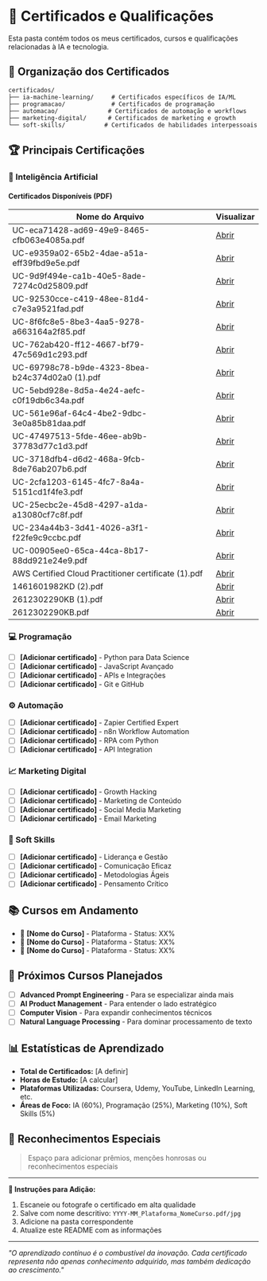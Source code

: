 # 📜 Certificados e Qualificações

Esta pasta contém todos os meus certificados, cursos e qualificações relacionadas à IA e tecnologia.

## 📁 Organização dos Certificados

```
certificados/
├── ia-machine-learning/     # Certificados específicos de IA/ML
├── programacao/             # Certificados de programação
├── automacao/              # Certificados de automação e workflows
├── marketing-digital/      # Certificados de marketing e growth
└── soft-skills/           # Certificados de habilidades interpessoais
```

## 🏆 Principais Certificações

### 🤖 Inteligência Artificial

#### Certificados Disponíveis (PDF)

| Nome do Arquivo | Visualizar |
|-----------------|-----------|
| UC-eca71428-ad69-49e9-8465-cfb063e4085a.pdf | [Abrir](../../assets/UC-eca71428-ad69-49e9-8465-cfb063e4085a.pdf) |
| UC-e9359a02-65b2-4dae-a51a-eff39fbd9e5e.pdf | [Abrir](../../assets/UC-e9359a02-65b2-4dae-a51a-eff39fbd9e5e.pdf) |
| UC-9d9f494e-ca1b-40e5-8ade-7274c0d25809.pdf | [Abrir](../../assets/UC-9d9f494e-ca1b-40e5-8ade-7274c0d25809.pdf) |
| UC-92530cce-c419-48ee-81d4-c7e3a9521fad.pdf | [Abrir](../../assets/UC-92530cce-c419-48ee-81d4-c7e3a9521fad.pdf) |
| UC-8f6fc8e5-8be3-4aa5-9278-a663164a2f85.pdf | [Abrir](../../assets/UC-8f6fc8e5-8be3-4aa5-9278-a663164a2f85.pdf) |
| UC-762ab420-ff12-4667-bf79-47c569d1c293.pdf | [Abrir](../../assets/UC-762ab420-ff12-4667-bf79-47c569d1c293.pdf) |
| UC-69798c78-b9de-4323-8bea-b24c374d02a0 (1).pdf | [Abrir](../../assets/UC-69798c78-b9de-4323-8bea-b24c374d02a0%20(1).pdf) |
| UC-5ebd928e-8d5a-4e24-aefc-c0f19db6c34a.pdf | [Abrir](../../assets/UC-5ebd928e-8d5a-4e24-aefc-c0f19db6c34a.pdf) |
| UC-561e96af-64c4-4be2-9dbc-3e0a85b81daa.pdf | [Abrir](../../assets/UC-561e96af-64c4-4be2-9dbc-3e0a85b81daa.pdf) |
| UC-47497513-5fde-46ee-ab9b-37783d77c1d3.pdf | [Abrir](../../assets/UC-47497513-5fde-46ee-ab9b-37783d77c1d3.pdf) |
| UC-3718dfb4-d6d2-468a-9fcb-8de76ab207b6.pdf | [Abrir](../../assets/UC-3718dfb4-d6d2-468a-9fcb-8de76ab207b6.pdf) |
| UC-2cfa1203-6145-4fc7-8a4a-5151cd1f4fe3.pdf | [Abrir](../../assets/UC-2cfa1203-6145-4fc7-8a4a-5151cd1f4fe3.pdf) |
| UC-25ecbc2e-45d8-4297-a1da-a13080cf7c8f.pdf | [Abrir](../../assets/UC-25ecbc2e-45d8-4297-a1da-a13080cf7c8f.pdf) |
| UC-234a44b3-3d41-4026-a3f1-f22fe9c9ccbc.pdf | [Abrir](../../assets/UC-234a44b3-3d41-4026-a3f1-f22fe9c9ccbc.pdf) |
| UC-00905ee0-65ca-44ca-8b17-88dd921e24e9.pdf | [Abrir](../../assets/UC-00905ee0-65ca-44ca-8b17-88dd921e24e9.pdf) |
| AWS Certified Cloud Practitioner certificate (1).pdf | [Abrir](../../assets/AWS%20Certified%20Cloud%20Practitioner%20certificate%20(1).pdf) |
| 1461601982KD (2).pdf | [Abrir](../../assets/1461601982KD%20(2).pdf) |
| 2612302290KB (1).pdf | [Abrir](../../assets/2612302290KB%20(1).pdf) |
| 2612302290KB.pdf | [Abrir](../../assets/2612302290KB.pdf) |


### 💻 Programação
- [ ] **[Adicionar certificado]** - Python para Data Science
- [ ] **[Adicionar certificado]** - JavaScript Avançado
- [ ] **[Adicionar certificado]** - APIs e Integrações
- [ ] **[Adicionar certificado]** - Git e GitHub

### ⚙️ Automação
- [ ] **[Adicionar certificado]** - Zapier Certified Expert
- [ ] **[Adicionar certificado]** - n8n Workflow Automation
- [ ] **[Adicionar certificado]** - RPA com Python
- [ ] **[Adicionar certificado]** - API Integration

### 📈 Marketing Digital
- [ ] **[Adicionar certificado]** - Growth Hacking
- [ ] **[Adicionar certificado]** - Marketing de Conteúdo
- [ ] **[Adicionar certificado]** - Social Media Marketing
- [ ] **[Adicionar certificado]** - Email Marketing

### 🎯 Soft Skills
- [ ] **[Adicionar certificado]** - Liderança e Gestão
- [ ] **[Adicionar certificado]** - Comunicação Eficaz
- [ ] **[Adicionar certificado]** - Metodologias Ágeis
- [ ] **[Adicionar certificado]** - Pensamento Crítico

## 📚 Cursos em Andamento

- 🔄 **[Nome do Curso]** - Plataforma - Status: XX%
- 🔄 **[Nome do Curso]** - Plataforma - Status: XX%
- 🔄 **[Nome do Curso]** - Plataforma - Status: XX%

## 🎯 Próximos Cursos Planejados

- [ ] **Advanced Prompt Engineering** - Para se especializar ainda mais
- [ ] **AI Product Management** - Para entender o lado estratégico
- [ ] **Computer Vision** - Para expandir conhecimentos técnicos
- [ ] **Natural Language Processing** - Para dominar processamento de texto

## 📊 Estatísticas de Aprendizado

- **Total de Certificados:** [A definir]
- **Horas de Estudo:** [A calcular]
- **Plataformas Utilizadas:** Coursera, Udemy, YouTube, LinkedIn Learning, etc.
- **Áreas de Foco:** IA (60%), Programação (25%), Marketing (10%), Soft Skills (5%)

## 🌟 Reconhecimentos Especiais

> Espaço para adicionar prêmios, menções honrosas ou reconhecimentos especiais

---

**📝 Instruções para Adição:**
1. Escaneie ou fotografe o certificado em alta qualidade
2. Salve com nome descritivo: `YYYY-MM_Plataforma_NomeCurso.pdf/jpg`
3. Adicione na pasta correspondente
4. Atualize este README com as informações

---

*"O aprendizado contínuo é o combustível da inovação. Cada certificado representa não apenas conhecimento adquirido, mas também dedicação ao crescimento."*
